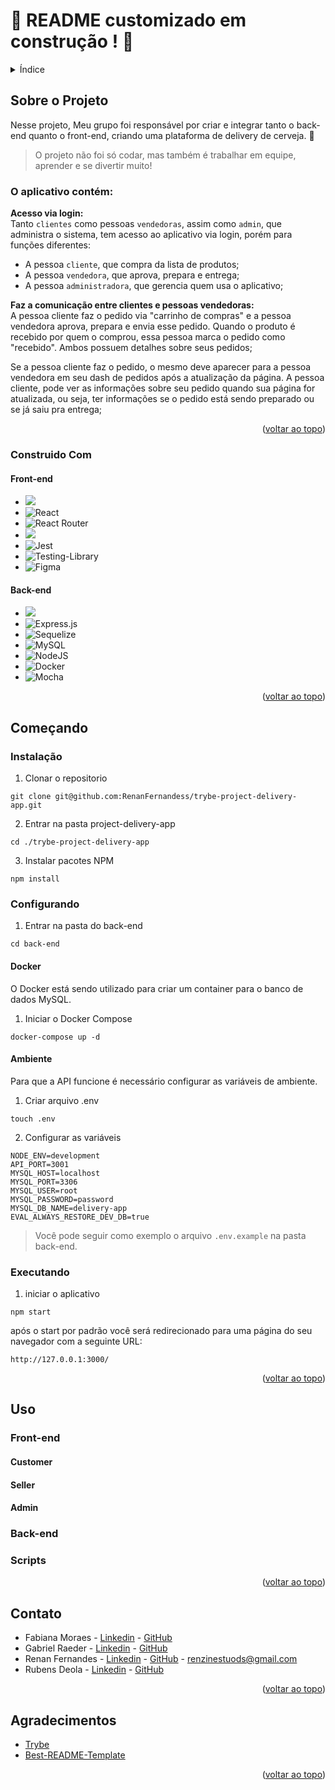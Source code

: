 <a name="readme-top"></a>
# :construction: README customizado em construção ! :construction:
<!-- Olá, Tryber!
Esse é apenas um arquivo inicial para o README do seu projeto no qual você pode customizar e reutilizar todas as vezes que for executar o trybe-publisher.

Para deixá-lo com a sua cara, basta alterar o seguinte arquivo da sua máquina: ~/.student-repo-publisher/custom/_NEW_README.md

É essencial que você preencha esse documento por conta própria, ok?
Não deixe de usar nossas dicas de escrita de README de projetos, e deixe sua criatividade brilhar!
:warning: IMPORTANTE: você precisa deixar nítido:
- quais arquivos/pastas foram desenvolvidos por você; 
- quais arquivos/pastas foram desenvolvidos por outra pessoa estudante;
- quais arquivos/pastas foram desenvolvidos pela Trybe.

<details>
  <summary><strong></strong></summary><br />

</details>
-->

<details>
  <summary>Índice</summary>
  <ol>
    <li>
      <a href="#sobre-o-projeto">Sobre o Projeto</a>
      <ul>
        <li><a href="#o-aplicativo-contém">O aplicativo contém</a></li>
        <li><a href="#construido-com">Construido Com</a></li>
      </ul>
    </li>
    <li>
      <a href="#começando">Começando</a>
      <ul>
        <li><a href="#instalação">Instalação</a></li>
        <li><a href="#configurando">Configurando</a></li>
        <li><a href="#executando">Executando</a></li>
      </ul>
    </li>
    <li><a href="#uso">Uso</a></li>
    <li><a href="#contato">Contato</a></li>
    <li><a href="#agradecimentos">Agradecimentos</a></li>
  </ol>
</details>

## Sobre o Projeto
Nesse projeto, Meu grupo foi responsável por criar e integrar tanto o back-end quanto o front-end, criando uma plataforma de delivery de cerveja. 🍹

> O projeto não foi só codar, mas também é trabalhar em equipe, aprender e se divertir muito!

### O aplicativo contém:

**Acesso via login:** <br>
Tanto `clientes` como pessoas `vendedoras`, assim como `admin`, que administra o sistema, tem acesso ao aplicativo via login, porém para funções diferentes:

   * A pessoa `cliente`, que compra da lista de produtos;
   * A pessoa `vendedora`, que aprova, prepara e entrega;
   * A pessoa `administradora`, que gerencia quem usa o aplicativo;

**Faz a comunicação entre clientes e pessoas vendedoras:** <br>
A pessoa cliente faz o pedido via "carrinho de compras" e a pessoa vendedora aprova, prepara e envia esse pedido. Quando o produto é recebido por quem o comprou, essa pessoa marca o pedido como "recebido". Ambos possuem detalhes sobre seus pedidos;

Se a pessoa cliente faz o pedido, o mesmo deve aparecer para a pessoa vendedora em seu dash de pedidos após a atualização da página. A pessoa cliente, pode ver as informações sobre seu pedido quando sua página for atualizada, ou seja, ter informações se o pedido está sendo preparado ou se já saiu pra entrega;



<p align="right">(<a href="#readme-top">voltar ao topo</a>)</p>

### Construido Com

  #### Front-end
  * [<img src="https://img.shields.io/badge/JavaScript-323330?style=for-the-badge&logo=javascript&logoColor=F7DF1E" />](https://developer.mozilla.org/en-US/docs/Web/JavaScript)
  * ![React](https://img.shields.io/badge/react-%2320232a.svg?style=for-the-badge&logo=react&logoColor=%2361DAFB)
  * ![React Router](https://img.shields.io/badge/React_Router-CA4245?style=for-the-badge&logo=react-router&logoColor=white)
  * [<img src="https://img.shields.io/badge/CSS3-1572B6?style=for-the-badge&logo=css3&logoColor=white" />](https://www.w3schools.com/css/)
  * ![Jest](https://img.shields.io/badge/-jest-%23C21325?style=for-the-badge&logo=jest&logoColor=white)
  * ![Testing-Library](https://img.shields.io/badge/-TestingLibrary-%23E33332?style=for-the-badge&logo=testing-library&logoColor=white)
  * ![Figma](https://img.shields.io/badge/figma-%23F24E1E.svg?style=for-the-badge&logo=figma&logoColor=white)
  
  #### Back-end
  * [<img src="https://img.shields.io/badge/JavaScript-323330?style=for-the-badge&logo=javascript&logoColor=F7DF1E" />](https://developer.mozilla.org/en-US/docs/Web/JavaScript)
  * ![Express.js](https://img.shields.io/badge/express.js-%23404d59.svg?style=for-the-badge&logo=express&logoColor=%2361DAFB)
  * ![Sequelize](https://img.shields.io/badge/Sequelize-52B0E7?style=for-the-badge&logo=Sequelize&logoColor=white)
  * ![MySQL](https://img.shields.io/badge/mysql-%2300f.svg?style=for-the-badge&logo=mysql&logoColor=white)
  * ![NodeJS](https://img.shields.io/badge/node.js-6DA55F?style=for-the-badge&logo=node.js&logoColor=white)
  * ![Docker](https://img.shields.io/badge/docker-%230db7ed.svg?style=for-the-badge&logo=docker&logoColor=white)
  * ![Mocha](https://img.shields.io/badge/-mocha-%238D6748?style=for-the-badge&logo=mocha&logoColor=white)
 
 
 
<p align="right">(<a href="#readme-top">voltar ao topo</a>)</p>

## Começando

### Instalação

  1. Clonar o repositorio

    git clone git@github.com:RenanFernandess/trybe-project-delivery-app.git

  2. Entrar na pasta project-delivery-app
  
    cd ./trybe-project-delivery-app
    
  3. Instalar pacotes NPM
  
    npm install

### Configurando

   1. Entrar na pasta do back-end
    
    cd back-end

#### Docker
O Docker está sendo utilizado para criar um container para o banco de dados MySQL.

  1. Iniciar o Docker Compose

    docker-compose up -d
    
#### Ambiente
  Para que a API funcione é necessário configurar as variáveis de ambiente.

  1. Criar arquivo .env

    touch .env
    
  2. Configurar as variáveis

    NODE_ENV=development
    API_PORT=3001
    MYSQL_HOST=localhost
    MYSQL_PORT=3306
    MYSQL_USER=root
    MYSQL_PASSWORD=password
    MYSQL_DB_NAME=delivery-app
    EVAL_ALWAYS_RESTORE_DEV_DB=true

> Você pode seguir como exemplo o arquivo `.env.example`  na pasta back-end.

### Executando
  
  1. iniciar o aplicativo
    
    npm start

   após o start por padrão você será redirecionado para uma página do seu navegador com a seguinte URL:
   
    http://127.0.0.1:3000/

  
 
<p align="right">(<a href="#readme-top">voltar ao topo</a>)</p>
 
## Uso

### Front-end

#### Customer

#### Seller

#### Admin

### Back-end

### Scripts

<p align="right">(<a href="#readme-top">voltar ao topo</a>)</p>

## Contato

* Fabiana Moraes - [Linkedin](https://www.linkedin.com/in/fabiana-mrs/) - [GitHub](https://github.com/Fabianamrs)
* Gabriel Raeder - [Linkedin](https://www.linkedin.com/in/gabrielraedergoncalves/) - [GitHub](https://github.com/gabrielraeder)
* Renan Fernandes - [Linkedin](https://www.linkedin.com/in/orenanfernandes/) - [GitHub](https://github.com/RenanFernandess) - renzinestuods@gmail.com
* Rubens Deola - [Linkedin](https://www.linkedin.com/in/rubens-deola/) - [GitHub](https://github.com/RDeola)

<p align="right">(<a href="#readme-top">voltar ao topo</a>)</p>

## Agradecimentos

* [Trybe](https://www.betrybe.com/)
* [Best-README-Template](https://github.com/othneildrew/Best-README-Template)

<p align="right">(<a href="#readme-top">voltar ao topo</a>)</p>
